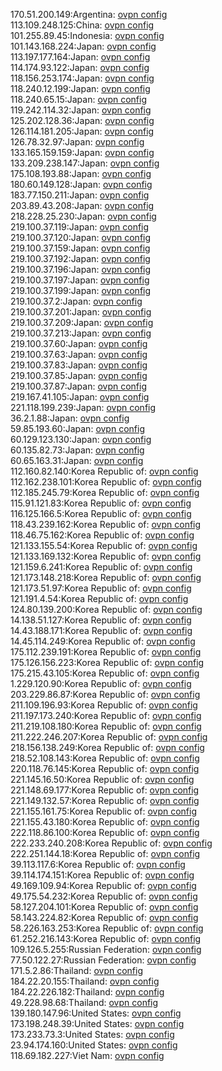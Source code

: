 170.51.200.149:Argentina: [ovpn config](vpn/170_51_200_149.ovpn)  
113.109.248.125:China: [ovpn config](vpn/113_109_248_125.ovpn)  
101.255.89.45:Indonesia: [ovpn config](vpn/101_255_89_45.ovpn)  
101.143.168.224:Japan: [ovpn config](vpn/101_143_168_224.ovpn)  
113.197.177.164:Japan: [ovpn config](vpn/113_197_177_164.ovpn)  
114.174.93.122:Japan: [ovpn config](vpn/114_174_93_122.ovpn)  
118.156.253.174:Japan: [ovpn config](vpn/118_156_253_174.ovpn)  
118.240.12.199:Japan: [ovpn config](vpn/118_240_12_199.ovpn)  
118.240.65.15:Japan: [ovpn config](vpn/118_240_65_15.ovpn)  
119.242.114.32:Japan: [ovpn config](vpn/119_242_114_32.ovpn)  
125.202.128.36:Japan: [ovpn config](vpn/125_202_128_36.ovpn)  
126.114.181.205:Japan: [ovpn config](vpn/126_114_181_205.ovpn)  
126.78.32.97:Japan: [ovpn config](vpn/126_78_32_97.ovpn)  
133.165.159.159:Japan: [ovpn config](vpn/133_165_159_159.ovpn)  
133.209.238.147:Japan: [ovpn config](vpn/133_209_238_147.ovpn)  
175.108.193.88:Japan: [ovpn config](vpn/175_108_193_88.ovpn)  
180.60.149.128:Japan: [ovpn config](vpn/180_60_149_128.ovpn)  
183.77.150.211:Japan: [ovpn config](vpn/183_77_150_211.ovpn)  
203.89.43.208:Japan: [ovpn config](vpn/203_89_43_208.ovpn)  
218.228.25.230:Japan: [ovpn config](vpn/218_228_25_230.ovpn)  
219.100.37.119:Japan: [ovpn config](vpn/219_100_37_119.ovpn)  
219.100.37.120:Japan: [ovpn config](vpn/219_100_37_120.ovpn)  
219.100.37.159:Japan: [ovpn config](vpn/219_100_37_159.ovpn)  
219.100.37.192:Japan: [ovpn config](vpn/219_100_37_192.ovpn)  
219.100.37.196:Japan: [ovpn config](vpn/219_100_37_196.ovpn)  
219.100.37.197:Japan: [ovpn config](vpn/219_100_37_197.ovpn)  
219.100.37.199:Japan: [ovpn config](vpn/219_100_37_199.ovpn)  
219.100.37.2:Japan: [ovpn config](vpn/219_100_37_2.ovpn)  
219.100.37.201:Japan: [ovpn config](vpn/219_100_37_201.ovpn)  
219.100.37.209:Japan: [ovpn config](vpn/219_100_37_209.ovpn)  
219.100.37.213:Japan: [ovpn config](vpn/219_100_37_213.ovpn)  
219.100.37.60:Japan: [ovpn config](vpn/219_100_37_60.ovpn)  
219.100.37.63:Japan: [ovpn config](vpn/219_100_37_63.ovpn)  
219.100.37.83:Japan: [ovpn config](vpn/219_100_37_83.ovpn)  
219.100.37.85:Japan: [ovpn config](vpn/219_100_37_85.ovpn)  
219.100.37.87:Japan: [ovpn config](vpn/219_100_37_87.ovpn)  
219.167.41.105:Japan: [ovpn config](vpn/219_167_41_105.ovpn)  
221.118.199.239:Japan: [ovpn config](vpn/221_118_199_239.ovpn)  
36.2.1.88:Japan: [ovpn config](vpn/36_2_1_88.ovpn)  
59.85.193.60:Japan: [ovpn config](vpn/59_85_193_60.ovpn)  
60.129.123.130:Japan: [ovpn config](vpn/60_129_123_130.ovpn)  
60.135.82.73:Japan: [ovpn config](vpn/60_135_82_73.ovpn)  
60.65.163.31:Japan: [ovpn config](vpn/60_65_163_31.ovpn)  
112.160.82.140:Korea Republic of: [ovpn config](vpn/112_160_82_140.ovpn)  
112.162.238.101:Korea Republic of: [ovpn config](vpn/112_162_238_101.ovpn)  
112.185.245.79:Korea Republic of: [ovpn config](vpn/112_185_245_79.ovpn)  
115.91.121.83:Korea Republic of: [ovpn config](vpn/115_91_121_83.ovpn)  
116.125.166.5:Korea Republic of: [ovpn config](vpn/116_125_166_5.ovpn)  
118.43.239.162:Korea Republic of: [ovpn config](vpn/118_43_239_162.ovpn)  
118.46.75.162:Korea Republic of: [ovpn config](vpn/118_46_75_162.ovpn)  
121.133.155.54:Korea Republic of: [ovpn config](vpn/121_133_155_54.ovpn)  
121.133.169.132:Korea Republic of: [ovpn config](vpn/121_133_169_132.ovpn)  
121.159.6.241:Korea Republic of: [ovpn config](vpn/121_159_6_241.ovpn)  
121.173.148.218:Korea Republic of: [ovpn config](vpn/121_173_148_218.ovpn)  
121.173.51.97:Korea Republic of: [ovpn config](vpn/121_173_51_97.ovpn)  
121.191.4.54:Korea Republic of: [ovpn config](vpn/121_191_4_54.ovpn)  
124.80.139.200:Korea Republic of: [ovpn config](vpn/124_80_139_200.ovpn)  
14.138.51.127:Korea Republic of: [ovpn config](vpn/14_138_51_127.ovpn)  
14.43.188.171:Korea Republic of: [ovpn config](vpn/14_43_188_171.ovpn)  
14.45.114.249:Korea Republic of: [ovpn config](vpn/14_45_114_249.ovpn)  
175.112.239.191:Korea Republic of: [ovpn config](vpn/175_112_239_191.ovpn)  
175.126.156.223:Korea Republic of: [ovpn config](vpn/175_126_156_223.ovpn)  
175.215.43.105:Korea Republic of: [ovpn config](vpn/175_215_43_105.ovpn)  
1.229.120.90:Korea Republic of: [ovpn config](vpn/1_229_120_90.ovpn)  
203.229.86.87:Korea Republic of: [ovpn config](vpn/203_229_86_87.ovpn)  
211.109.196.93:Korea Republic of: [ovpn config](vpn/211_109_196_93.ovpn)  
211.197.173.240:Korea Republic of: [ovpn config](vpn/211_197_173_240.ovpn)  
211.219.108.180:Korea Republic of: [ovpn config](vpn/211_219_108_180.ovpn)  
211.222.246.207:Korea Republic of: [ovpn config](vpn/211_222_246_207.ovpn)  
218.156.138.249:Korea Republic of: [ovpn config](vpn/218_156_138_249.ovpn)  
218.52.108.143:Korea Republic of: [ovpn config](vpn/218_52_108_143.ovpn)  
220.118.76.145:Korea Republic of: [ovpn config](vpn/220_118_76_145.ovpn)  
221.145.16.50:Korea Republic of: [ovpn config](vpn/221_145_16_50.ovpn)  
221.148.69.177:Korea Republic of: [ovpn config](vpn/221_148_69_177.ovpn)  
221.149.132.57:Korea Republic of: [ovpn config](vpn/221_149_132_57.ovpn)  
221.155.161.75:Korea Republic of: [ovpn config](vpn/221_155_161_75.ovpn)  
221.155.43.180:Korea Republic of: [ovpn config](vpn/221_155_43_180.ovpn)  
222.118.86.100:Korea Republic of: [ovpn config](vpn/222_118_86_100.ovpn)  
222.233.240.208:Korea Republic of: [ovpn config](vpn/222_233_240_208.ovpn)  
222.251.144.18:Korea Republic of: [ovpn config](vpn/222_251_144_18.ovpn)  
39.113.117.6:Korea Republic of: [ovpn config](vpn/39_113_117_6.ovpn)  
39.114.174.151:Korea Republic of: [ovpn config](vpn/39_114_174_151.ovpn)  
49.169.109.94:Korea Republic of: [ovpn config](vpn/49_169_109_94.ovpn)  
49.175.54.232:Korea Republic of: [ovpn config](vpn/49_175_54_232.ovpn)  
58.127.204.101:Korea Republic of: [ovpn config](vpn/58_127_204_101.ovpn)  
58.143.224.82:Korea Republic of: [ovpn config](vpn/58_143_224_82.ovpn)  
58.226.163.253:Korea Republic of: [ovpn config](vpn/58_226_163_253.ovpn)  
61.252.216.143:Korea Republic of: [ovpn config](vpn/61_252_216_143.ovpn)  
109.126.5.255:Russian Federation: [ovpn config](vpn/109_126_5_255.ovpn)  
77.50.122.27:Russian Federation: [ovpn config](vpn/77_50_122_27.ovpn)  
171.5.2.86:Thailand: [ovpn config](vpn/171_5_2_86.ovpn)  
184.22.20.155:Thailand: [ovpn config](vpn/184_22_20_155.ovpn)  
184.22.226.182:Thailand: [ovpn config](vpn/184_22_226_182.ovpn)  
49.228.98.68:Thailand: [ovpn config](vpn/49_228_98_68.ovpn)  
139.180.147.96:United States: [ovpn config](vpn/139_180_147_96.ovpn)  
173.198.248.39:United States: [ovpn config](vpn/173_198_248_39.ovpn)  
173.233.73.3:United States: [ovpn config](vpn/173_233_73_3.ovpn)  
23.94.174.160:United States: [ovpn config](vpn/23_94_174_160.ovpn)  
118.69.182.227:Viet Nam: [ovpn config](vpn/118_69_182_227.ovpn)  
